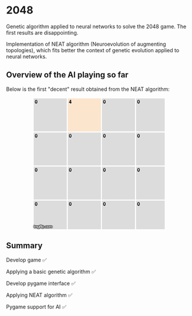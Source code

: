 # 2048

Genetic algorithm applied to neural networks to solve the 2048 game. The first results are disappointing.

Implementation of NEAT algorithm (Neuroevolution of augmenting topologies), which fits better the context of genetic evolution applied to neural networks.

## Overview of the AI playing so far

Below is the first "decent" result obtained from the NEAT algorithm:
<p align="center">
  <img src="https://github.com/zslydr/2048/blob/master/resources/2048_AI.gif?raw=true">
</p>

## Summary 

Develop game :white_check_mark:

Applying a basic genetic algorithm :white_check_mark:

Develop pygame interface :white_check_mark:

Applying NEAT algorithm :white_check_mark:

Pygame support for AI :white_check_mark:
